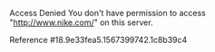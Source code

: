 Access Denied You don't have permission to access "http://www.nike.com/" on this server.

Reference #18.9e33fea5.1567399742.1c8b39c4